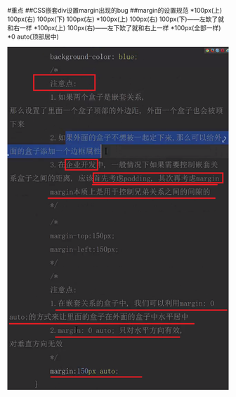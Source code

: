#重点
##CSS嵌套div设置margin出现的bug
##margin的设置规范
    *100px(上) 100px(右) 100px(下) 100px(左)
    *100px(上) 100px(右) 100px(下)——左缼了就和右一样
    *100px(上) 100px(右)——左下缼了就和右上一样
    *100px(全部一样)
    *0 auto(顶部居中)

![avatar](image\52.png)
